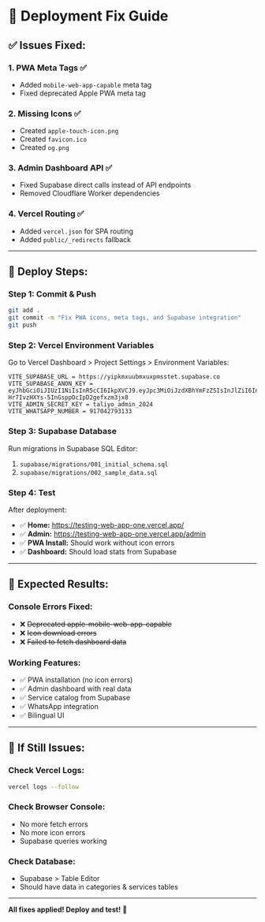 # 🚀 Deployment Fix Guide

## ✅ Issues Fixed:

### 1. **PWA Meta Tags** ✅
- Added `mobile-web-app-capable` meta tag
- Fixed deprecated Apple PWA meta tag

### 2. **Missing Icons** ✅
- Created `apple-touch-icon.png`
- Created `favicon.ico`
- Created `og.png`

### 3. **Admin Dashboard API** ✅
- Fixed Supabase direct calls instead of API endpoints
- Removed Cloudflare Worker dependencies

### 4. **Vercel Routing** ✅
- Added `vercel.json` for SPA routing
- Added `public/_redirects` fallback

---

## 🔧 Deploy Steps:

### **Step 1: Commit & Push**
```bash
git add .
git commit -m "Fix PWA icons, meta tags, and Supabase integration"
git push
```

### **Step 2: Vercel Environment Variables**

Go to Vercel Dashboard > Project Settings > Environment Variables:

```
VITE_SUPABASE_URL = https://yipkmxuubmxuxpmsstet.supabase.co
VITE_SUPABASE_ANON_KEY = eyJhbGciOiJIUzI1NiIsInR5cCI6IkpXVCJ9.eyJpc3MiOiJzdXBhYmFzZSIsInJlZiI6InlpcGtteHV1Ym14dXhwbXNzdGV0Iiwicm9sZSI6ImFub24iLCJpYXQiOjE3NTk5MzY5NTUsImV4cCI6MjA3NTUxMjk1NX0.ZharBUK4-Hr7IvzHXYs-5InGsppOcIpD2gefxzm3jx8
VITE_ADMIN_SECRET_KEY = taliyo_admin_2024
VITE_WHATSAPP_NUMBER = 917042793133
```

### **Step 3: Supabase Database**

Run migrations in Supabase SQL Editor:
1. `supabase/migrations/001_initial_schema.sql`
2. `supabase/migrations/002_sample_data.sql`

### **Step 4: Test**

After deployment:
- ✅ **Home:** https://testing-web-app-one.vercel.app/
- ✅ **Admin:** https://testing-web-app-one.vercel.app/admin
- ✅ **PWA Install:** Should work without icon errors
- ✅ **Dashboard:** Should load stats from Supabase

---

## 🎯 Expected Results:

### **Console Errors Fixed:**
- ❌ ~~Deprecated apple-mobile-web-app-capable~~
- ❌ ~~Icon download errors~~
- ❌ ~~Failed to fetch dashboard data~~

### **Working Features:**
- ✅ PWA installation (no icon errors)
- ✅ Admin dashboard with real data
- ✅ Service catalog from Supabase
- ✅ WhatsApp integration
- ✅ Bilingual UI

---

## 🐛 If Still Issues:

### **Check Vercel Logs:**
```bash
vercel logs --follow
```

### **Check Browser Console:**
- No more fetch errors
- No more icon errors
- Supabase queries working

### **Check Database:**
- Supabase > Table Editor
- Should have data in categories & services tables

---

**All fixes applied! Deploy and test!** 🚀